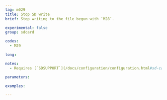 ```yaml
---
tag: m029
title: Stop SD write
brief: Stop writing to the file begun with `M28`.

experimental: false
group: sdcard

codes:
  - M29

long:

notes:
  - Requires [`SDSUPPORT`](/docs/configuration/configuration.html#sd-card)

parameters:

examples:

---
```


